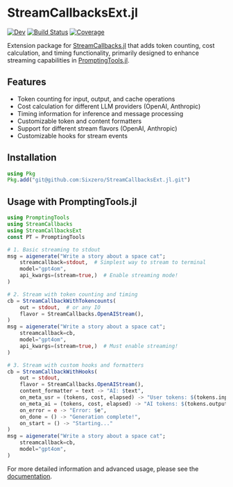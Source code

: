 # StreamCallbacksExt.jl

[![Dev](https://img.shields.io/badge/docs-dev-blue.svg)](https://SixZero.github.io/StreamCallbacksExt.jl/dev)
[![Build Status](https://github.com/SixZero/StreamCallbacksExt.jl/workflows/CI/badge.svg)](https://github.com/SixZero/StreamCallbacksExt.jl/actions)
[![Coverage](https://codecov.io/gh/SixZero/StreamCallbacksExt.jl/branch/master/graph/badge.svg)](https://codecov.io/gh/SixZero/StreamCallbacksExt.jl)

Extension package for [StreamCallbacks.jl](https://github.com/svilupp/StreamCallbacks.jl) that adds token counting, cost calculation, and timing functionality, primarily designed to enhance streaming capabilities in [PromptingTools.jl](https://github.com/svilupp/PromptingTools.jl).

## Features

- Token counting for input, output, and cache operations
- Cost calculation for different LLM providers (OpenAI, Anthropic)
- Timing information for inference and message processing
- Customizable token and content formatters
- Support for different stream flavors (OpenAI, Anthropic)
- Customizable hooks for stream events

## Installation

```julia
using Pkg
Pkg.add("git@github.com:Sixzero/StreamCallbacksExt.jl.git")
```

## Usage with PromptingTools.jl

```julia
using PromptingTools
using StreamCallbacks
using StreamCallbacksExt
const PT = PromptingTools

# 1. Basic streaming to stdout
msg = aigenerate("Write a story about a space cat";
    streamcallback=stdout,  # Simplest way to stream to terminal
    model="gpt4om",
    api_kwargs=(stream=true,)  # Enable streaming mode!
)

# 2. Stream with token counting and timing
cb = StreamCallbackWithTokencounts(
    out = stdout,  # or any IO
    flavor = StreamCallbacks.OpenAIStream(),
)
msg = aigenerate("Write a story about a space cat";
    streamcallback=cb,
    model="gpt4om",
    api_kwargs=(stream=true,)  # Must enable streaming!
)

# 3. Stream with custom hooks and formatters
cb = StreamCallbackWithHooks(
    out = stdout,
    flavor = StreamCallbacks.OpenAIStream(),
    content_formatter = text -> "AI: $text",
    on_meta_usr = (tokens, cost, elapsed) -> "User tokens: $(tokens.input)",
    on_meta_ai = (tokens, cost, elapsed) -> "AI tokens: $(tokens.output)",
    on_error = e -> "Error: $e",
    on_done = () -> "Generation complete!",
    on_start = () -> "Starting..."
)
msg = aigenerate("Write a story about a space cat";
    streamcallback=cb,
    model="gpt4om",
)
```

For more detailed information and advanced usage, please see the [documentation](https://SixZero.github.io/StreamCallbacksExt.jl/dev).